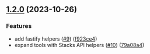 ## [1.2.0](https://github.com/hirosystems/api-toolkit/compare/v1.1.0...v1.2.0) (2023-10-26)


### Features

* add fastify helpers ([#9](https://github.com/hirosystems/api-toolkit/issues/9)) ([f923ce4](https://github.com/hirosystems/api-toolkit/commit/f923ce4a741665ef0ece8339694d03e2dae54338))
* expand tools with Stacks API helpers ([#10](https://github.com/hirosystems/api-toolkit/issues/10)) ([79a08a4](https://github.com/hirosystems/api-toolkit/commit/79a08a4417b65981878d31b7f13a5dfacf591e15))
